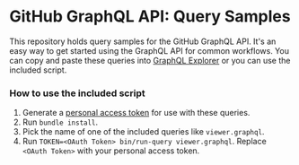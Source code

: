 # GitHub GraphQL API: Query Samples

This repository holds query samples for the GitHub GraphQL API. It's an easy way to get started using the GraphQL API for common workflows. You can copy and paste these queries into [GraphQL Explorer](https://developer.github.com/early-access/graphql/explorer) or you can use the included script.

### How to use the included script

1. Generate a [personal access token](https://help.github.com/articles/creating-an-access-token-for-command-line-use/) for use with these queries.
1. Run `bundle install`.
1. Pick the name of one of the included queries like `viewer.graphql`.
1. Run `TOKEN=<OAuth Token> bin/run-query viewer.graphql`. Replace `<OAuth Token>` with your personal access token.
